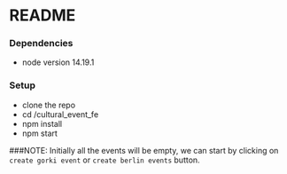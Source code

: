 # README

### Dependencies

* node version 14.19.1

### Setup
* clone the repo
* cd /cultural_event_fe
* npm install
* npm start

###NOTE: 
Initially all the events will be empty, we can start by clicking on `create gorki event` or `create berlin events` button.
